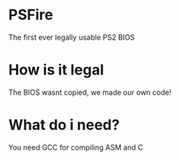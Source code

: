 # PSFire

The first ever legally usable PS2 BIOS

# How is it legal

The BIOS wasnt copied, we made our own code!

# What do i need?

You need GCC for compiling ASM and C
